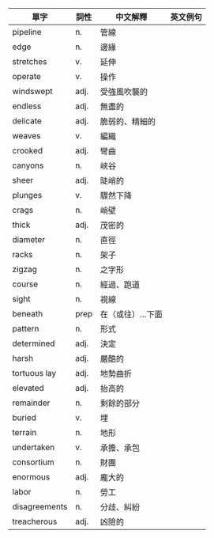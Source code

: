 | 單字         | 詞性 | 中文解釋           | 英文例句 |
| ------------ | ---- | ------------------ | -------- |
| pipeline     | n.   | 管線               |          |
| edge         | n.   | 邊緣               |          |
| stretches    | v.   | 延伸               |          |
| operate      | v.   | 操作               |          |
| windswept    | adj. | 受強風吹襲的       |          |
| endless      | adj. | 無盡的             |          |
| delicate     | adj. | 脆弱的、精細的     |          |
| weaves       | v.   | 編織               |          |
| crooked      | adj. | 彎曲               |          |
| canyons      | n.   | 峽谷               |          |
| sheer        | adj. | 陡峭的             |          |
| plunges      | v.   | 驟然下降           |          |
| crags        | n.   | 峭壁               |          |
| thick        | adj. | 茂密的             |          |
| diameter     | n.   | 直徑               |          |
| racks        | n.   | 架子               |          |
| zigzag       | n.   | 之字形             |          |
| course       | n.   | 經過、跑道         |          |
| sight        | n.   | 視線               |          |
| beneath      | prep | 在（或往）…下面    |          |
| pattern      | n.   | 形式               |          |
| determined   | adj. | 決定               |          |
| harsh        | adj. | 嚴酷的             |          |
| tortuous lay | adj. | 地勢曲折           |          |
| elevated     | adj. | 抬高的             |          |
| remainder    | n.   | 剩餘的部分         |          |
| buried       | v.   | 埋                 |          |
| terrain      | n.   | 地形               |          |
| undertaken   | v.   | 承擔、承包         |          |
| consortium   | n.   | 財團               |          |
| enormous     | adj. | 龐大的             |          |
| labor        | n.   | 勞工               |          |
| disagreements| n.   | 分歧、糾紛         |          |
| treacherous  | adj. | 凶險的             |          |

